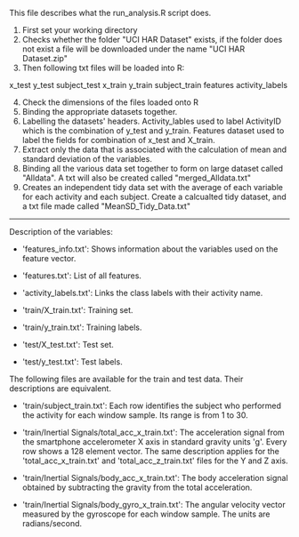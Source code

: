 This file describes what the run_analysis.R script does.

1. First set your working directory
2. Checks whether the folder "UCI HAR Dataset" exists, if the folder 
does not exist a file will be downloaded under the name "UCI HAR Dataset.zip"
3. Then following txt files will be loaded into R:

x_test
y_test
subject_test
x_train
y_train
subject_train
features
activity_labels

4. Check the dimensions of the files loaded onto R
5. Binding the appropriate datasets together.
6. Labelling the datasets' headers. Activity_lables used to label ActivityID which
is the combination of y_test and y_train. Features dataset used to label the fields for combination
of x_test and X_train.
7. Extract only the data that is associated with the calculation of mean and standard deviation of
the variables.
8. Binding all the various data set together to form on large dataset called "Alldata". A txt
will also be created called "merged_Alldata.txt"
9. Creates an independent tidy data set with the average of each variable for each activity 
and each subject. Create a calcualted tidy dataset, and a txt file made called 
"MeanSD_Tidy_Data.txt"

---------------------------------------------------------------------------------------------------------------------

Description of the variables:

- 'features_info.txt': Shows information about the variables used on the feature vector.

- 'features.txt': List of all features.

- 'activity_labels.txt': Links the class labels with their activity name.

- 'train/X_train.txt': Training set.

- 'train/y_train.txt': Training labels.

- 'test/X_test.txt': Test set.

- 'test/y_test.txt': Test labels.

The following files are available for the train and test data. Their descriptions are equivalent. 

- 'train/subject_train.txt': Each row identifies the subject who performed the activity for each window sample. Its range is from 1 to 30. 

- 'train/Inertial Signals/total_acc_x_train.txt': The acceleration signal from the smartphone accelerometer X axis in standard gravity units 'g'. Every row shows a 128 element vector. The same description applies for the 'total_acc_x_train.txt' and 'total_acc_z_train.txt' files for the Y and Z axis. 

- 'train/Inertial Signals/body_acc_x_train.txt': The body acceleration signal obtained by subtracting the gravity from the total acceleration. 

- 'train/Inertial Signals/body_gyro_x_train.txt': The angular velocity vector measured by the gyroscope for each window sample. The units are radians/second. 

